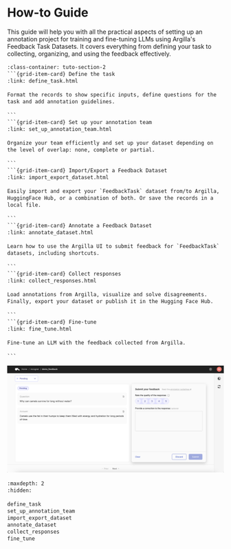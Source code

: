# How-to Guide

This guide will help you with all the practical aspects of setting up an annotation project for training and fine-tuning LLMs using Argilla's Feedback Task Datasets. It covers everything from defining your task to collecting, organizing, and using the feedback effectively.


````{grid}  1 1 2 2
:class-container: tuto-section-2
```{grid-item-card} Define the task
:link: define_task.html

Format the records to show specific inputs, define questions for the task and add annotation guidelines.

```
```{grid-item-card} Set up your annotation team
:link: set_up_annotation_team.html

Organize your team efficiently and set up your dataset depending on the level of overlap: none, complete or partial.

```
```{grid-item-card} Import/Export a Feedback Dataset
:link: import_export_dataset.html

Easily import and export your `FeedbackTask` dataset from/to Argilla, HuggingFace Hub, or a combination of both. Or save the records in a local file.

```
```{grid-item-card} Annotate a Feedback Dataset
:link: annotate_dataset.html

Learn how to use the Argilla UI to submit feedback for `FeedbackTask` datasets, including shortcuts.

```
```{grid-item-card} Collect responses
:link: collect_responses.html

Load annotations from Argilla, visualize and solve disagreements. Finally, export your dataset or publish it in the Hugging Face Hub.

```
```{grid-item-card} Fine-tune
:link: fine_tune.html

Fine-tune an LLM with the feedback collected from Argilla.

```
````

![Feedback dataset snapshot](../../../_static/images/llms/snapshot-feedback-demo.png)

```{toctree}
:maxdepth: 2
:hidden:

define_task
set_up_annotation_team
import_export_dataset
annotate_dataset
collect_responses
fine_tune
```